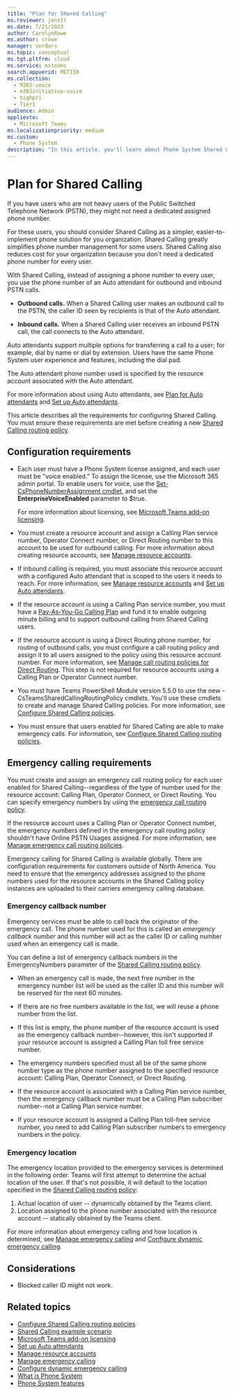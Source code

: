 ```yaml
---
title: "Plan for Shared Calling"
ms.reviewer: jenstr
ms.date: 7/21/2023
author: CarolynRowe
ms.author: crowe
manager: serdars
ms.topic: conceptual
ms.tgt.pltfrm: cloud
ms.service: msteams
search.appverid: MET150
ms.collection: 
  - M365-voice
  - m365initiative-voice
  - highpri
  - Tier1
audience: Admin
appliesto: 
  - Microsoft Teams
ms.localizationpriority: medium
ms.custom: 
  - Phone System
description: "In this article, you'll learn about Phone System Shared Calling."
---
```


# Plan for Shared Calling

If you have users who are not heavy users of the Public Switched Telephone Network (PSTN), they might not need a dedicated assigned phone number.

For these users, you should consider Shared Calling as a simpler, easier-to-implement phone solution for you organization. Shared Calling greatly simplifies phone number management for some users. Shared Calling also reduces cost for your organization because you don't need a dedicated phone number for every user.

With Shared Calling, instead of assigning a phone number to every user, you use the phone number of an Auto attendant for outbound and inbound PSTN calls.

- **Outbound calls.** When a Shared Calling user makes an outbound call to the PSTN, the caller ID seen by recipients is that of the Auto attendant.

- **Inbound calls.** When a Shared Calling user receives an inbound PSTN call, the call connects to the Auto attendant.

Auto attendants support multiple options for transferring a call to a user; for example, dial by name or dial by extension. Users have the same Phone System user experience and features, including the dial pad.

The Auto attendant phone number used is specified by the resource account associated with the Auto attendant.

For more information about using Auto attendants, see [Plan for Auto attendants](plan-auto-attendant-call-queue.md) and [Set up Auto attendants](create-a-phone-system-auto-attendant.md).

This article describes all the requirements for configuring Shared Calling. You must ensure these requirements are met before creating a new [Shared Calling routing policy](shared-calling-setup.md).  

## Configuration requirements

- Each user must have a Phone System license assigned, and each user must be "voice enabled." To assign the license, use the Microsoft 365 admin portal. To enable users for voice, use the [Set-CsPhoneNumberAssignment cmdlet](/powershell/module/teams/set-csphonenumberassignment?view=teams-ps), and set the **EnterpriseVoiceEnabled** parameter to $true.

  For more information about licensing, see [Microsoft Teams add-on licensing](./teams-add-on-licensing/microsoft-teams-add-on-licensing.md).

- You must create a resource account and assign a Calling Plan service number, Operator Connect number, or Direct Routing number to this account to be used for outbound calling. For more information about creating resource accounts, see [Manage resource accounts](manage-resource-accounts.md).

- If inbound calling is required, you must associate this resource account with a configured Auto attendant that is scoped to the users it needs to reach. For more information, see [Manage resource accounts](manage-resource-accounts.md) and [Set up Auto attendants](create-a-phone-system-auto-attendant.md).

- If the resource account is using a Calling Plan service number, you must have a [Pay-As-You-Go Calling Plan](calling-plans-for-office-365.md#pay-as-you-go-calling-plan) and fund it to enable outgoing minute billing and to support outbound calling from Shared Calling users.

- If the resource account is using a Direct Routing phone number, for routing of outbound calls, you must configure a call routing policy and assign it to all users assigned to the policy using this resource account number. For more information, see [Manage call routing policies for Direct Routing](manage-voice-routing-policies.md). This step is not required for resource accounts using a Calling Plan or Operator Connect number.

- You must have Teams PowerShell Module version 5.5.0 to use the new -CsTeamsSharedCallingRoutingPolicy cmdlets. You'll use these cmdlets to create and manage Shared Calling policies. For more information, see [Configure Shared Calling policies](shared-calling-setup.md).

- You must ensure that users enabled for Shared Calling are able to make emergency calls. For information, see [Configure Shared Calling routing policies](shared-calling-setup.md).

## Emergency calling requirements

You must create and assign an emergency call routing policy for each user enabled for Shared Calling--regardless of the type of number used for the resource account: Calling Plan, Operator Connect, or Direct Routing. You can specify emergency numbers by using the [emergency call routing policy](/powershell/module/skype/new-csteamsemergencycallroutingpolicy).

If the resource account uses a Calling Plan or Operator Connect number, the emergency numbers defined in the emergency call routing policy shouldn't have Online PSTN Usages assigned. For more information, see [Manage emergency call routing policies](manage-emergency-call-routing-policies.md).

Emergency calling for Shared Calling is available globally. There are configuration requirements for customers outside of North America. You need to ensure that the emergency addresses assigned to the phone numbers used for the resource accounts in the Shared Calling policy instances are uploaded to their carriers emergency calling database.

### Emergency callback number

Emergency services must be able to call back the originator of the emergency call. The phone number used for this is called an *emergency callback number* and this number will act as the caller ID or calling number used when an emergency call is made.

You can define a list of emergency callback numbers in the EmergencyNumbers parameter of the [Shared Calling routing policy](shared-calling-setup.md).

- When an emergency call is made, the next free number in the emergency number list will be used as the caller ID and this number will be reserved for the next 60 minutes.

- If there are no free numbers available in the list, we will reuse a phone number from the list.

- If this list is empty, the phone number of the resource account is used as the emergency callback number--however, this isn't supported if your resource account is assigned a Calling Plan toll free service number.

- The emergency numbers specified must all be of the same phone number type as the phone number assigned to the specified resource account: Calling Plan, Operator Connect, or Direct Routing.

- If the resource account is associated with a Calling Plan service number, then the emergency callback number must be a Calling Plan subscriber number--not a Calling Plan service number.

- If your resource account is assigned a Calling Plan toll-free service number, you need to add Calling Plan subscriber numbers to emergency numbers in the policy.

### Emergency location

The emergency location provided to the emergency services is determined in the following order. Teams will first attempt to determine the actual location of the user. If that's not possible, it will default to the location specified in the [Shared Calling routing policy](shared-calling-setup.md):

  1. Actual location of user -- dynamically obtained by the Teams client.
  1. Location assigned to the phone number associated with the resource account -- statically obtained by the Teams client.

For more information about emergency calling and how location is determined, see  [Manage emergency calling](what-are-emergency-locations-addresses-and-call-routing.md#emergency-call-routing) and [Configure dynamic emergency calling](configure-dynamic-emergency-calling.md).

## Considerations

- Blocked caller ID might not work.

## Related topics

- [Configure Shared Calling routing policies](shared-calling-setup.md)
- [Shared Calling example scenario](shared-calling-scenario.md)
- [Microsoft Teams add-on licensing](./teams-add-on-licensing/microsoft-teams-add-on-licensing.md)
- [Set up Auto attendants](create-a-phone-system-auto-attendant.md)
- [Manage resource accounts](manage-resource-accounts.md)
- [Manage emergency calling](what-are-emergency-locations-addresses-and-call-routing.md)
- [Configure dynamic emergency calling](configure-dynamic-emergency-calling.md)
- [What is Phone System](what-is-phone-system-in-office-365.md)
- [Phone System features](here-s-what-you-get-with-phone-system.md)
